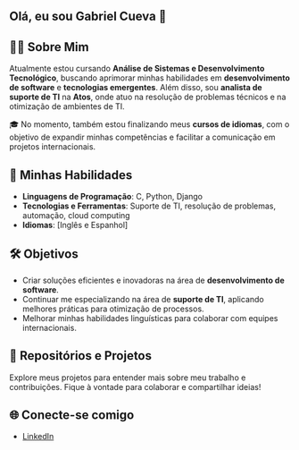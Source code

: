 
## Olá, eu sou Gabriel Cueva 👋

## 👨‍💻 Sobre Mim
Atualmente estou cursando **Análise de Sistemas e Desenvolvimento Tecnológico**, buscando aprimorar minhas habilidades em **desenvolvimento de software** e **tecnologias emergentes**. Além disso, sou **analista de suporte de TI** na **Atos**, onde atuo na resolução de problemas técnicos e na otimização de ambientes de TI.

🎓 No momento, também estou finalizando meus **cursos de idiomas**, com o objetivo de expandir minhas competências e facilitar a comunicação em projetos internacionais.

## 🚀 Minhas Habilidades
- **Linguagens de Programação**: C, Python, Django
- **Tecnologias e Ferramentas**: Suporte de TI, resolução de problemas, automação, cloud computing
- **Idiomas**: [Inglês e Espanhol]
  
## 🛠️ Objetivos
- Criar soluções eficientes e inovadoras na área de **desenvolvimento de software**.
- Continuar me especializando na área de **suporte de TI**, aplicando melhores práticas para otimização de processos.
- Melhorar minhas habilidades linguísticas para colaborar com equipes internacionais.

## 📂 Repositórios e Projetos
Explore meus projetos para entender mais sobre meu trabalho e contribuições. Fique à vontade para colaborar e compartilhar ideias!

## 🌐 Conecte-se comigo
- [LinkedIn]([Seu-Link-Linkedin](https://www.linkedin.com/in/gabrieljuancueva/))




